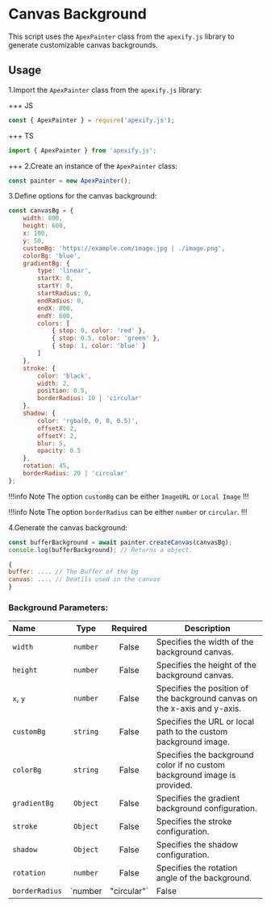 # Canvas Background

This script uses the `ApexPainter` class from the `apexify.js` library to generate customizable canvas backgrounds.

## Usage

1.Import the `ApexPainter` class from the `apexify.js` library:

+++ JS

```javascript
const { ApexPainter } = require('apexify.js'); 
```

+++ TS

```typescript
import { ApexPainter } from 'apexify.js'; 
```

+++
2.Create an instance of the `ApexPainter` class:

```javascript
const painter = new ApexPainter();
```

3.Define options for the canvas background:

```javascript
const canvasBg = {
    width: 800,
    height: 600,
    x: 100,
    y: 50,
    customBg: 'https://example.com/image.jpg | ./image.png',
    colorBg: 'blue',
    gradientBg: {
        type: 'linear',
        startX: 0,
        startY: 0,
        startRadius: 0,
        endRadius: 0,
        endX: 800,
        endY: 600,
        colors: [
            { stop: 0, color: 'red' },
            { stop: 0.5, color: 'green' },
            { stop: 1, color: 'blue' }
        ]
    },
    stroke: {
        color: 'black',
        width: 2,
        position: 0.5,
        borderRadius: 10 | 'circular'
    },
    shadow: {
        color: 'rgba(0, 0, 0, 0.5)',
        offsetX: 2,
        offsetY: 2,
        blur: 5,
        opacity: 0.5
    },
    rotation: 45,
    borderRadius: 20 | 'circular'
};
```

!!!info Note
 The option `customBg` can be either `ImageURL` or `Local Image`
!!!

!!!info Note
 The option `borderRadius` can be either `number` or `circular`.
!!!

4.Generate the canvas background:

```javascript
const bufferBackground = await painter.createCanvas(canvasBg);
console.log(bufferBackground); // Returns a object.

{
buffer: .... // The Buffer of the bg
canvas: .... // Deatils used in the canvas
}
```

### Background Parameters:

| Name          | Type            | Required | Description                                                  |
| :---          | :---:            | :---:    | ---                                                          |
| `width`         | `number`              | False     | Specifies the width of the background canvas.               |
| `height`        | `number`              | False     | Specifies the height of the background canvas.              |
| `x`, `y`             | `number`              | False     | Specifies the position of the background canvas on the x-axis and y-axis. |
| `customBg`      | `string`    | False | Specifies the URL or local path to the custom background image.
| `colorBg`       | `string`           | False    | Specifies the background color if no custom background image is provided. |
| `gradientBg`    | `Object`           | False    | Specifies the gradient background configuration.            |
| `stroke`        | `Object`           | False    | Specifies the stroke configuration.                          |
| `shadow`        | `Object`           | False    | Specifies the shadow configuration.                          |
| `rotation`      | `number`               | False    | Specifies the rotation angle of the background.             |
| `borderRadius`  | `number | "circular"`  | False    | Specifies the border radius of the background.              |
